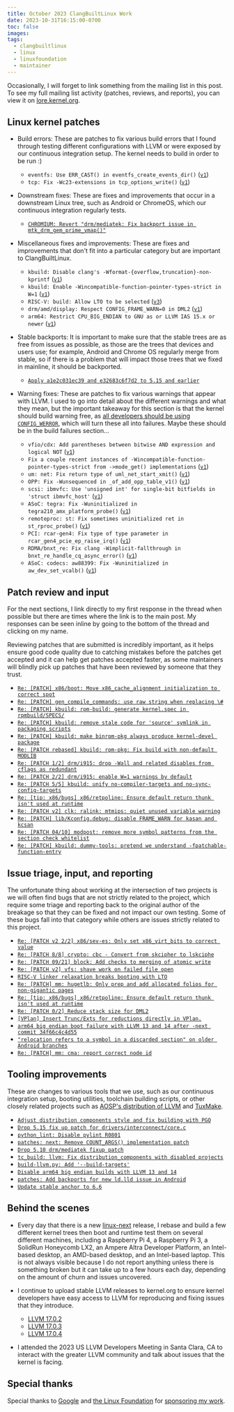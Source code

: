 ```yaml
---
title: October 2023 ClangBuiltLinux Work
date: 2023-10-31T16:15:00-0700
toc: false
images:
tags:
  - clangbuiltlinux
  - linux
  - linuxfoundation
  - maintainer
---
```


Occasionally, I will forget to link something from the mailing list in this post. To see my full mailing list activity (patches, reviews, and reports), you can view it on [lore.kernel.org](https://lore.kernel.org/all/?q=f:nathan@kernel.org).

## Linux kernel patches

* Build errors: These are patches to fix various build errors that I found through testing different configurations with LLVM or were exposed by our continuous integration setup. The kernel needs to build in order to be run :)

  * `eventfs: Use ERR_CAST() in eventfs_create_events_dir()` ([`v1`](https://lore.kernel.org/20231018-ftrace-fix-clang-randstruct-v1-1-338cb214abfb@kernel.org/))
  * `tcp: Fix -Wc23-extensions in tcp_options_write()` ([`v1`](https://lore.kernel.org/20231031-tcp-ao-fix-label-in-compound-statement-warning-v1-1-c9731d115f17@kernel.org/))

* Downstream fixes: These are fixes and improvements that occur in a downstream Linux tree, such as Android or ChromeOS, which our continuous integration regularly tests.

  * [`CHROMIUM: Revert "drm/mediatek: Fix backport issue in mtk_drm_gem_prime_vmap()"`](https://chromium-review.googlesource.com/c/chromiumos/third_party/kernel/+/4995831)

* Miscellaneous fixes and improvements: These are fixes and improvements that don't fit into a particular category but are important to ClangBuiltLinux.

  * `kbuild: Disable clang's -Wformat-{overflow,truncation}-non-kprintf` ([`v1`](https://lore.kernel.org/20231002-disable-wformat-truncation-overflow-non-kprintf-v1-1-35179205c8d9@kernel.org/))
  * `kbuild: Enable -Wincompatible-function-pointer-types-strict in W=1` ([`v1`](https://lore.kernel.org/20231002-enable-wincompatible-function-pointer-types-strict-w-1-v1-1-808ab955d42d@kernel.org/))
  * `RISC-V: build: Allow LTO to be selected` ([`v3`](https://lore.kernel.org/20231003-riscv-lto-v3-1-8aca61a4ecb4@kernel.org/))
  * `drm/amd/display: Respect CONFIG_FRAME_WARN=0 in DML2` ([`v1`](https://lore.kernel.org/20231018-amdgpu-dml2-respect-frame_warn-v1-1-43ec8d153743@kernel.org/))
  * `arm64: Restrict CPU_BIG_ENDIAN to GNU as or LLVM IAS 15.x or newer` ([`v1`](https://lore.kernel.org/20231025-disable-arm64-be-ias-b4-llvm-15-v1-1-b25263ed8b23@kernel.org/))

* Stable backports: It is important to make sure that the stable trees are as free from issues as possible, as those are the trees that devices and users use; for example, Android and Chrome OS regularly merge from stable, so if there is a problem that will impact those trees that we fixed in mainline, it should be backported.

  * [`Apply a1e2c031ec39 and e32683c6f7d2 to 5.15 and earlier`](https://lore.kernel.org/20231027160144.GA232578@dev-arch.thelio-3990X/)

* Warning fixes: These are patches to fix various warnings that appear with LLVM. I used to go into detail about the different warnings and what they mean, but the important takeaway for this section is that the kernel should build warning free, as [all developers should be using `CONFIG_WERROR`](https://lore.kernel.org/r/CAHk-=wifoM9VOp-55OZCRcO9MnqQ109UTuCiXeZ-eyX_JcNVGg@mail.gmail.com/), which will turn these all into failures. Maybe these should be in the build failures section...

  * `vfio/cdx: Add parentheses between bitwise AND expression and logical NOT` ([`v1`](https://lore.kernel.org/20231002-vfio-cdx-logical-not-parentheses-v1-1-a8846c7adfb6@kernel.org/))
  * `Fix a couple recent instances of -Wincompatible-function-pointer-types-strict from ->mode_get() implementations` ([`v1`](https://lore.kernel.org/20231002-net-wifpts-dpll_mode_get-v1-0-a356a16413cf@kernel.org/))
  * `um: net: Fix return type of uml_net_start_xmit()` ([`v1`](https://lore.kernel.org/20231003-um-net-wifpts-v1-1-02888c634ee7@kernel.org/))
  * `OPP: Fix -Wunsequenced in _of_add_opp_table_v1()` ([`v1`](https://lore.kernel.org/20231005-opp-of-wunsequenced-v1-1-778815980a8d@kernel.org/))
  * `scsi: ibmvfc: Use 'unsigned int' for single-bit bitfields in 'struct ibmvfc_host'` ([`v1`](https://lore.kernel.org/20231010-ibmvfc-fix-bitfields-type-v1-1-37e95b5a60e5@kernel.org/))
  * `ASoC: tegra: Fix -Wuninitialized in tegra210_amx_platform_probe()` ([`v1`](https://lore.kernel.org/20231011-asoc-tegra-fix-uninit-soc_data-v1-1-0ef0ab44cf48@kernel.org/))
  * `remoteproc: st: Fix sometimes uninitialized ret in st_rproc_probe()` ([`v1`](https://lore.kernel.org/20231012-st_remoteproc-fix-sometimes-uninit-v1-1-f64d0f2d5b37@kernel.org/))
  * `PCI: rcar-gen4: Fix type of type parameter in rcar_gen4_pcie_ep_raise_irq()` ([`v1`](https://lore.kernel.org/20231017-pcie-rcar-wifpts-v1-1-ab1f42bf9386@kernel.org/))
  * `RDMA/bnxt_re: Fix clang -Wimplicit-fallthrough in bnxt_re_handle_cq_async_error()` ([`v1`](https://lore.kernel.org/20231020-bnxt_re-implicit-fallthrough-v1-1-b5c19534a6c9@kernel.org/))
  * `ASoC: codecs: aw88399: Fix -Wuninitialized in aw_dev_set_vcalb()` ([`v1`](https://lore.kernel.org/20231027-asoc-aw88399-fix-wuninitialized-v1-1-b1044493e4cd@kernel.org/))



## Patch review and input

For the next sections, I link directly to my first response in the thread when possible but there are times where the link is to the main post. My responses can be seen inline by going to the bottom of the thread and clicking on my name.

Reviewing patches that are submitted is incredibly important, as it helps ensure good code quality due to catching mistakes before the patches get accepted and it can help get patches accepted faster, as some maintainers will blindly pick up patches that have been reviewed by someone that they trust.

* [`Re: [PATCH] x86/boot: Move x86_cache_alignment initialization to correct spot`](https://lore.kernel.org/20231002222402.GA486933@dev-arch.thelio-3990X/)
* [`Re: [PATCH] gen_compile_commands: use raw string when replacing \#`](https://lore.kernel.org/20231002230709.GA1029006@dev-arch.thelio-3990X/)
* [`Re: [PATCH] kbuild: rpm-build: generate kernel.spec in rpmbuild/SPECS/`](https://lore.kernel.org/20231002230903.GB1029006@dev-arch.thelio-3990X/)
* [`Re: [PATCH] kbuild: remove stale code for 'source' symlink in packaging scripts`](https://lore.kernel.org/20231002231256.GA1269812@dev-arch.thelio-3990X/)
* [`Re: [PATCH] kbuild: make binrpm-pkg always produce kernel-devel package`](https://lore.kernel.org/20231002231551.GB1269812@dev-arch.thelio-3990X/)
* [`Re: [PATCH rebased] kbuild: rpm-pkg: Fix build with non-default MODLIB`](https://lore.kernel.org/20231006165815.GA3359308@dev-arch.thelio-3990X/)
* [`Re: [PATCH 1/2] drm/i915: drop -Wall and related disables from cflags as redundant`](https://lore.kernel.org/20231006170231.GB3359308@dev-arch.thelio-3990X/)
* [`Re: [PATCH 2/2] drm/i915: enable W=1 warnings by default`](https://lore.kernel.org/20231006174550.GC3359308@dev-arch.thelio-3990X)
* [`Re: [PATCH 5/5] kbuild: unify no-compiler-targets and no-sync-config-targets`](https://lore.kernel.org/20231009164424.GB1153868@dev-arch.thelio-3990X/)
* [`Re: [tip: x86/bugs] x86/retpoline: Ensure default return thunk isn't used at runtime`](https://lore.kernel.org/20231017153222.GA707258@dev-arch.thelio-3990X/)
* [`Re: [PATCH v2] clk: ralink: mtmips: quiet unused variable warning`](https://lore.kernel.org/20231017155257.GA710773@dev-arch.thelio-3990X/)
* [`Re: [PATCH] lib/Kconfig.debug: disable FRAME_WARN for kasan and kcsan`](https://lore.kernel.org/20231019155600.GB60597@dev-arch.thelio-3990X/)
* [`Re: [PATCH 04/10] modpost: remove more symbol patterns from the section check whitelist`](https://lore.kernel.org/20231023232814.GA3514685@dev-arch.thelio-3990X/)
* [`Re: [PATCH] kbuild: dummy-tools: pretend we understand -fpatchable-function-entry`](https://lore.kernel.org/20231031160922.GA995893@dev-arch.thelio-3990X/)



## Issue triage, input, and reporting

The unfortunate thing about working at the intersection of two projects is we will often find bugs that are not strictly related to the project, which require some triage and reporting back to the original author of the breakage so that they can be fixed and not impact our own testing. Some of these bugs fall into that category while others are issues strictly related to this project.

* [`Re: [PATCH v2 2/2] x86/sev-es: Only set x86_virt_bits to correct value`](https://lore.kernel.org/20231002200426.GA4127272@dev-arch.thelio-3990X/)
* [`Re: [PATCH 8/8] crypto: cbc - Convert from skcipher to lskciphe`](https://lore.kernel.org/20231002202522.GA4130583@dev-arch.thelio-3990X/)
* [`Re: [PATCH 09/21] block: Add checks to merging of atomic write`](https://lore.kernel.org/20231002225048.GA558147@dev-arch.thelio-3990X/)
* [`Re: [PATCH v2] vfs: shave work on failed file open`](https://lore.kernel.org/20231003164505.GA624737@dev-arch.thelio-3990X/)
* [`RISC-V linker relaxation breaks booting with LTO`](https://github.com/ClangBuiltLinux/linux/issues/1942)
* [`Re: [PATCH] mm: hugetlb: Only prep and add allocated folios for non-gigantic pages`](https://lore.kernel.org/20231012000327.GA1855399@dev-arch.thelio-3990X/)
* [`Re: [tip: x86/bugs] x86/retpoline: Ensure default return thunk isn't used at runtime`](https://lore.kernel.org/20231016211040.GA3789555@dev-arch.thelio-3990X/)
* [`Re: [PATCH 0/2] Reduce stack size for DML2`](https://lore.kernel.org/20231017172231.GA2348194@dev-arch.thelio-3990X/)
* [`[VPlan] Insert Trunc/Exts for reductions directly in VPlan.`](https://github.com/llvm/llvm-project/commit/fd311126349b8fe1684d62154a9fa5a7bbb0b713#commitcomment-130346081)
* [`arm64 big endian boot failure with LLVM 13 and 14 after -next commit 34f66c4c4d55`](https://github.com/ClangBuiltLinux/linux/issues/1948)
* [`"relocation refers to a symbol in a discarded section" on older Android branches`](https://github.com/ClangBuiltLinux/linux/issues/1949)
* [`Re: [PATCH] mm: cma: report correct node id`](https://lore.kernel.org/20231025163703.GA2440148@dev-arch.thelio-3990X/)



## Tooling improvements

These are changes to various tools that we use, such as our continuous integration setup, booting utilities, toolchain building scripts, or other closely related projects such as [AOSP's distribution of LLVM](https://android.googlesource.com/platform/prebuilts/clang/host/linux-x86/) and [TuxMake](https://tuxmake.org).

* [`Adjust distribution components style and fix building with PGO`](https://github.com/ClangBuiltLinux/tc-build/pull/245)
* [`Drop 5.15 fix up patch for drivers/interconnect/core.c`](https://github.com/ClangBuiltLinux/continuous-integration2/pull/640)
* [`python_lint: Disable pylint R0801`](https://github.com/ClangBuiltLinux/actions-workflows/pull/8)
* [`patches: next: Remove COUNT_ARGS() implementation patch`](https://github.com/ClangBuiltLinux/continuous-integration2/pull/641)
* [`Drop 5.10 drm/mediatek fixup patch`](https://github.com/ClangBuiltLinux/continuous-integration2/pull/643)
* [`tc_build: llvm: Fix distribution_components with disabled projects`](https://github.com/ClangBuiltLinux/tc-build/pull/246)
* [`build-llvm.py: Add '--build-targets'`](https://github.com/ClangBuiltLinux/tc-build/pull/247)
* [`Disable arm64 big endian builds with LLVM 13 and 14`](https://github.com/ClangBuiltLinux/continuous-integration2/pull/645)
* [`patches: Add backports for new ld.lld issue in Android`](https://github.com/ClangBuiltLinux/continuous-integration2/pull/646)
* [`Update stable anchor to 6.6`](https://github.com/ClangBuiltLinux/continuous-integration2/pull/647)



## Behind the scenes

* Every day that there is a new [linux-next](https://git.kernel.org/pub/scm/linux/kernel/git/next/linux-next.git/) release, I rebase and build a few different kernel trees then boot and runtime test them on several different machines, including a Raspberry Pi 4, a Raspberry Pi 3, a SolidRun Honeycomb LX2, an Ampere Altra Developer Platform, an Intel-based desktop, an AMD-based desktop, and an Intel-based laptop. This is not always visible because I do not report anything unless there is something broken but it can take up to a few hours each day, depending on the amount of churn and issues uncovered.

* I continue to upload stable LLVM releases to kernel.org to ensure kernel developers have easy access to LLVM for reproducing and fixing issues that they introduce.

  * [LLVM 17.0.2](https://lore.kernel.org/20231003180323.GA419007@dev-arch.thelio-3990X/)
  * [LLVM 17.0.3](https://lore.kernel.org/20231017184415.GA1667503@dev-arch.thelio-3990X/)
  * [LLVM 17.0.4](https://lore.kernel.org/20231031184454.GA1258100@dev-arch.thelio-3990X/)

* I attended the 2023 US LLVM Developers Meeting in Santa Clara, CA to interact with the greater LLVM community and talk about issues that the kernel is facing.



## Special thanks

Special thanks to [Google](https://www.google.com/) and [the Linux Foundation](https://www.linuxfoundation.org) for [sponsoring my work](https://www.linuxfoundation.org/press/press-release/google-funds-linux-kernel-developers-to-focus-exclusively-on-security).
